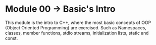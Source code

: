 # Module 00 -> Basic's Intro

This module is the intro to C++, where the most basic concepts of OOP (Object Oriented Programming) are exercised. Such as Namespaces, classes, member functions, stdio streams, initialization lists, static and const.
